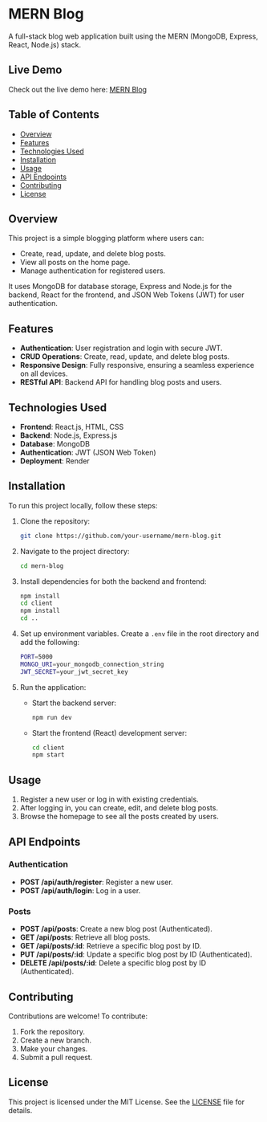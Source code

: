 # MERN Blog

A full-stack blog web application built using the MERN (MongoDB, Express, React, Node.js) stack.

## Live Demo

Check out the live demo here: [MERN Blog](https://mern-blog-9y88.onrender.com/)

## Table of Contents

- [Overview](#overview)
- [Features](#features)
- [Technologies Used](#technologies-used)
- [Installation](#installation)
- [Usage](#usage)
- [API Endpoints](#api-endpoints)
- [Contributing](#contributing)
- [License](#license)

## Overview

This project is a simple blogging platform where users can:
- Create, read, update, and delete blog posts.
- View all posts on the home page.
- Manage authentication for registered users.

It uses MongoDB for database storage, Express and Node.js for the backend, React for the frontend, and JSON Web Tokens (JWT) for user authentication.

## Features

- **Authentication**: User registration and login with secure JWT.
- **CRUD Operations**: Create, read, update, and delete blog posts.
- **Responsive Design**: Fully responsive, ensuring a seamless experience on all devices.
- **RESTful API**: Backend API for handling blog posts and users.

## Technologies Used

- **Frontend**: React.js, HTML, CSS
- **Backend**: Node.js, Express.js
- **Database**: MongoDB
- **Authentication**: JWT (JSON Web Token)
- **Deployment**: Render

## Installation

To run this project locally, follow these steps:

1. Clone the repository:
    ```bash
    git clone https://github.com/your-username/mern-blog.git
    ```

2. Navigate to the project directory:
    ```bash
    cd mern-blog
    ```

3. Install dependencies for both the backend and frontend:
    ```bash
    npm install
    cd client
    npm install
    cd ..
    ```

4. Set up environment variables. Create a `.env` file in the root directory and add the following:
    ```bash
    PORT=5000
    MONGO_URI=your_mongodb_connection_string
    JWT_SECRET=your_jwt_secret_key
    ```

5. Run the application:

    - Start the backend server:
      ```bash
      npm run dev
      ```

    - Start the frontend (React) development server:
      ```bash
      cd client
      npm start
      ```

## Usage

1. Register a new user or log in with existing credentials.
2. After logging in, you can create, edit, and delete blog posts.
3. Browse the homepage to see all the posts created by users.

## API Endpoints

### Authentication
- **POST /api/auth/register**: Register a new user.
- **POST /api/auth/login**: Log in a user.

### Posts
- **POST /api/posts**: Create a new blog post (Authenticated).
- **GET /api/posts**: Retrieve all blog posts.
- **GET /api/posts/:id**: Retrieve a specific blog post by ID.
- **PUT /api/posts/:id**: Update a specific blog post by ID (Authenticated).
- **DELETE /api/posts/:id**: Delete a specific blog post by ID (Authenticated).

## Contributing

Contributions are welcome! To contribute:
1. Fork the repository.
2. Create a new branch.
3. Make your changes.
4. Submit a pull request.

## License

This project is licensed under the MIT License. See the [LICENSE](LICENSE) file for details.

